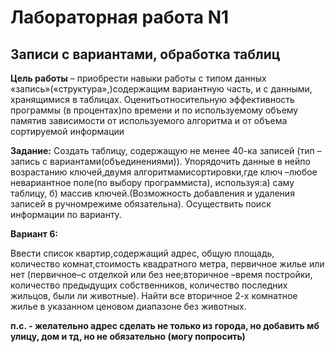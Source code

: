 # Лабораторная работа N1
## Записи с вариантами, обработка таблиц

__Цель работы__ – приобрести  навыки  работы с  типом  данных  «запись»(«структура»,)содержащим вариантную часть, и с данными, хранящимися в таблицах. Оценитьотносительную эффективность программы (в процентах)по  времени  и  по  используемому  объему  памятив  зависимости  от используемого алгоритма и от объема сортируемой информации


__Задание:__ Создать таблицу, содержащую не менее 40-ка записей (тип –запись с вариантами(объединениями)). Упорядочить данные в  нейпо  возрастанию  ключей,двумя  алгоритмамисортировки,где ключ –любое невариантное поле(по выбору программиста), используя:а) саму таблицу, б) массив ключей.(Возможность  добавления  и  удаления  записей  в  ручномрежиме  обязательна).  Осуществить  поиск  информации  по варианту.


__Вариант 6:__

Ввести  список  квартир,содержащий  адрес,  общую  площадь, количество  комнат,стоимость  квадратного  метра, первичное жилье или нет (первичное–с отделкой или без нее;вторичное –время   постройки,   количество   предыдущих   собственников, количество  последних  жильцов,  были  ли  животные).  Найти  все вторичное  2-х  комнатное  жилье  в  указанном  ценовом  диапазоне без животных.

__п.с. - желательно адрес сделать не только из города, но добавить мб улицу, дом и тд, но не обязательно (могу попросить)__